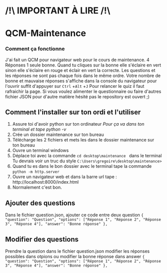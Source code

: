 # /!\ IMPORTANT À LIRE /!\
# QCM-Maintenance
### Comment ça fonctionne 
J'ai fait un QCM pour navigateur web pour le cours de maintenance.
4 Réponses 1 seule bonne.
Quand tu cliques sur la bonne elle s'éclaire en vert sinon elle s'éclaire en rouge et éclair en vert la correcte.
Les questions et les réponses ne sont pas chaque fois dans le même ordre. 
Votre nombre de bonne et mauvaise réponses s'affiche dans la console du navigateur pour l'ouvrir suffit d'appuyer sur `Ctrl` +`Alt` +`J`
Pour relancer le quiz il faut rafraichir la page.
Si vous voulez alimenter le questionnaire ou faire d'autres fichier JSON pour d'autre matière hésité pas le repository est ouvert ;)

## Comment l'installer sur ton ordi et l'utiliser
1) Assure toi d'avoir python sur ton ordinateur _Pour ça va dans ton terminal et tape python -v_
2) Crée un dossier maintenance sur ton bureau
3) Télécharge les 2 fichiers et mets les dans le dossier maintenance sur ton bureau
4) Ouvre un terminal windows
5)  Déplace toi avec la commande `cd desktop\maintenance `  dans le terminal 
   Tu devrais voir un truc du style `C:\Users\gregoire\desktop\maintenance>` 
6) Quand tu es dans le bon dossier avec le terminal tape la commande `python -m http.server` 
7) Ouvre un navigateur web et dans la barre url tape : http://localhost:8000/index.html
8) Normalement c'est bon.


## Ajouter des questions 
Dans le fichier question.json, ajouter ce code entre deux question
 `{
                "question": "Question",
                "options": ["Réponse 1", "Réponse 2", "Réponse 3", "Réponse 4"],
                "answer": "Bonne réponse"
 }, `

 
## Modifier des questions
Prendre la question dans le fichier question.json 
modifier les réponses possibles dans otpions ou modifier la bonne réponse dans answer
 `{
                "question": "Question",
                "options": ["Réponse 1", "Réponse 2", "Réponse 3", "Réponse 4"],
                "answer": "Bonne réponse"
 }, `
